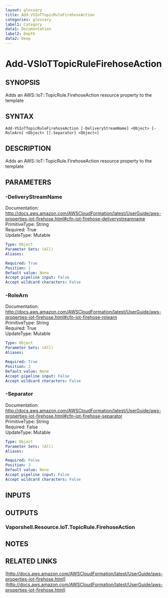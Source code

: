 ```yaml
---
layout: glossary
title: Add-VSIoTTopicRuleFirehoseAction
categories: glossary
label1: Category
data1: Documentation
label2: Depth
data2: Deep
---
```


# Add-VSIoTTopicRuleFirehoseAction

## SYNOPSIS
Adds an AWS::IoT::TopicRule.FirehoseAction resource property to the template

## SYNTAX

```
Add-VSIoTTopicRuleFirehoseAction [-DeliveryStreamName] <Object> [-RoleArn] <Object> [[-Separator] <Object>]
```

## DESCRIPTION
Adds an AWS::IoT::TopicRule.FirehoseAction resource property to the template

## PARAMETERS

### -DeliveryStreamName
Documentation: http://docs.aws.amazon.com/AWSCloudFormation/latest/UserGuide/aws-properties-iot-firehose.html#cfn-iot-firehose-deliverystreamname    
PrimitiveType: String    
Required: True    
UpdateType: Mutable

```yaml
Type: Object
Parameter Sets: (All)
Aliases: 

Required: True
Position: 1
Default value: None
Accept pipeline input: False
Accept wildcard characters: False
```

### -RoleArn
Documentation: http://docs.aws.amazon.com/AWSCloudFormation/latest/UserGuide/aws-properties-iot-firehose.html#cfn-iot-firehose-rolearn    
PrimitiveType: String    
Required: True    
UpdateType: Mutable

```yaml
Type: Object
Parameter Sets: (All)
Aliases: 

Required: True
Position: 2
Default value: None
Accept pipeline input: False
Accept wildcard characters: False
```

### -Separator
Documentation: http://docs.aws.amazon.com/AWSCloudFormation/latest/UserGuide/aws-properties-iot-firehose.html#cfn-iot-firehose-separator    
PrimitiveType: String    
Required: False    
UpdateType: Mutable

```yaml
Type: Object
Parameter Sets: (All)
Aliases: 

Required: False
Position: 3
Default value: None
Accept pipeline input: False
Accept wildcard characters: False
```

## INPUTS

## OUTPUTS

### Vaporshell.Resource.IoT.TopicRule.FirehoseAction

## NOTES

## RELATED LINKS

[http://docs.aws.amazon.com/AWSCloudFormation/latest/UserGuide/aws-properties-iot-firehose.html](http://docs.aws.amazon.com/AWSCloudFormation/latest/UserGuide/aws-properties-iot-firehose.html)

